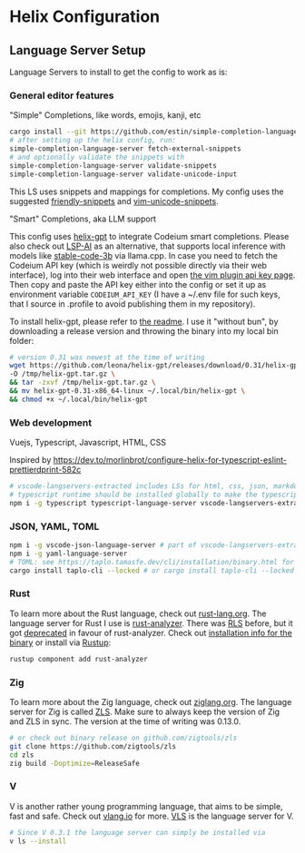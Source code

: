 # Helix Configuration

## Language Server Setup

Language Servers to install to get the config to work as is:

### General editor features

"Simple" Completions, like words, emojis, kanji, etc

```sh
cargo install --git https://github.com/estin/simple-completion-language-server.git
# after setting up the helix config, run:
simple-completion-language-server fetch-external-snippets
# and optionally validate the snippets with
simple-completion-language-server validate-snippets
simple-completion-language-server validate-unicode-input
```

This LS uses snippets and mappings for completions. My config uses the suggested [friendly-snippets](https://github.com/rafamadriz/friendly-snippets/) and [vim-unicode-snippets](https://github.com/danielwe/vim-unicode-snippets/blob/master/snippets/_.snippets).

"Smart" Completions, aka LLM support

This config uses [helix-gpt](https://github.com/leona/helix-gpt/) to integrate Codeium smart completions. Please also check out [LSP-AI](https://github.com/SilasMarvin/lsp-ai/) as an alternative, that supports local inference with models like [stable-code-3b](https://huggingface.co/stabilityai/stable-code-3b) via llama.cpp.
In case you need to fetch the Codeium API key (which is weirdly not possible directly via their web interface), log into their web interface and open [the vim plugin api key page](https://www.codeium.com/profile?response_type=token&redirect_uri=vim-show-auth-token&state=a&scope=openid%20profile%20email&redirect_parameters_type=query). Then copy and paste the API key either into the config or set it up as environment variable `CODEIUM_API_KEY` (I have a ~/.env file for such keys, that I source in .profile to avoid publishing them in my repository).

To install helix-gpt, please refer to [the readme](https://github.com/leona/helix-gpt/tree/master?tab=readme-ov-file#install). I use it "without bun", by downloading a release version and throwing the binary into my local bin folder:

```sh
# version 0.31 was newest at the time of writing
wget https://github.com/leona/helix-gpt/releases/download/0.31/helix-gpt-0.31-x86_64-linux.tar.gz \
-O /tmp/helix-gpt.tar.gz \
&& tar -zxvf /tmp/helix-gpt.tar.gz \
&& mv helix-gpt-0.31-x86_64-linux ~/.local/bin/helix-gpt \
&& chmod +x ~/.local/bin/helix-gpt
```

### Web development

Vuejs, Typescript, Javascript, HTML, CSS

Inspired by https://dev.to/morlinbrot/configure-helix-for-typescript-eslint-prettierdprint-582c

```sh
# vscode-langservers-extracted includes LSs for html, css, json, markdown and eslint
# typescript runtime should be installed globally to make the typescript and vue language servers work
npm i -g typescript typescript-language-server vscode-langservers-extracted emmet-ls @vue/language-server
```

### JSON, YAML, TOML

```sh
npm i -g vscode-json-language-server # part of vscode-langservers-extracted
npm i -g yaml-language-server
# TOML: see https://taplo.tamasfe.dev/cli/installation/binary.html for taplo binarys
cargo install taplo-cli --locked # or cargo install taplo-cli --locked --no-default-features --features lsp
```

### Rust

To learn more about the Rust language, check out [rust-lang.org](https://www.rust-lang.org/). The language server for Rust I use is [rust-analyzer](https://rust-analyzer.github.io/). There was [RLS](https://github.com/rust-lang/rls) before, but it got [deprecated](https://blog.rust-lang.org/2022/07/01/RLS-deprecation.html) in favour of rust-analyzer. Check out [installation info for the binary](https://rust-analyzer.github.io/manual.html#rust-analyzer-language-server-binary) or install via [Rustup](https://rustup.rs/):

```sh
rustup component add rust-analyzer
```

### Zig

To learn more about the Zig language, check out [ziglang.org](https://ziglang.org/). The language server for Zig is called [ZLS](https://github.com/zigtools/zls).
Make sure to always keep the version of Zig and ZLS in sync. The version at the time of writing was 0.13.0.

```sh
# or check out binary release on github.com/zigtools/zls
git clone https://github.com/zigtools/zls
cd zls
zig build -Doptimize=ReleaseSafe
```

### V

V is another rather young programming language, that aims to be simple, fast and safe. Check out [vlang.io](https://vlang.io/) for more.
[VLS](https://vpm.vlang.io/packages/vls) is the language server for V.

```sh
# Since V 0.3.1 the language server can simply be installed via
v ls --install
```
